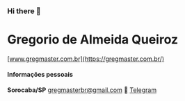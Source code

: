 ### Hi there 👋

# Gregorio de Almeida Queiroz  
[www.gregmaster.com.br](https://gregmaster.com.br/)  

#### Informações pessoais
**Sorocaba/SP**  gregmasterbr@gmail.com  [](http://wa.me/5515981057742) [Telegram](https://t.me/GregMasterBr)


<!--
**GregMasterBr/gregmasterbr** is a ✨ _special_ ✨ repository because its `README.md` (this file) appears on your GitHub profile.

Here are some ideas to get you started:

- 🔭 I’m currently working on ...
- 🌱 I’m currently learning ...
- 👯 I’m looking to collaborate on ...
- 🤔 I’m looking for help with ...
- 💬 Ask me about ...
- 📫 How to reach me: ...
- 😄 Pronouns: ...
- ⚡ Fun fact: ...
-->
